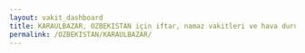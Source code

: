 ```yaml
---
layout: vakit_dashboard
title: KARAULBAZAR, OZBEKISTAN için iftar, namaz vakitleri ve hava durumu - ilçe/eyalet seç
permalink: /OZBEKISTAN/KARAULBAZAR/
---
```


<script type="text/javascript">
  var GLOBAL_COUNTRY = 'OZBEKISTAN';
  var GLOBAL_CITY = 'KARAULBAZAR';
  var GLOBAL_STATE = '';
  var lat = 72;
  var lon = 21;
</script>
